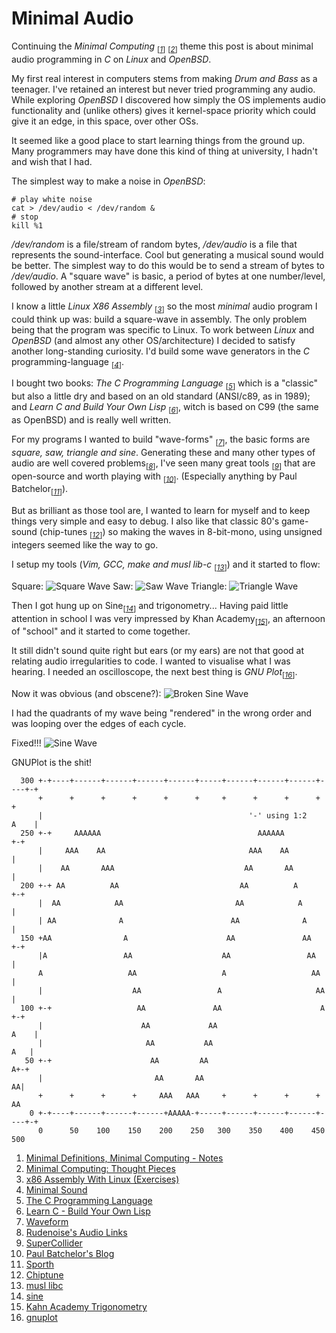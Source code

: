 # Minimal Audio

Continuing the _Minimal Computing_ <sub>[_[1](#ref1)_]</sub>
<sub>[_[2](#ref2)_]</sub> theme this post is about minimal audio
programming in _C_ on _Linux_ and _OpenBSD_.

My first real interest in computers stems from making _Drum and Bass_
as a teenager. I've retained an interest but never tried
programming any audio. While exploring _OpenBSD_ I
discovered how simply the OS implements audio functionality and
(unlike others) gives it kernel-space priority which could give it an
edge, in this space, over other OSs.

It seemed like a good place to start
learning things from the ground up. Many programmers may have done this
kind of thing at university, I hadn't and wish that I had.

The simplest way to make a noise in _OpenBSD_:
```ksh
# play white noise
cat > /dev/audio < /dev/random &
# stop
kill %1
```
_/dev/random_ is a file/stream of random bytes, _/dev/audio_ is a file
that represents the sound-interface. Cool but
generating a musical sound would be better. The simplest way to do
this would be to send a stream of bytes to _/dev/audio_. A "square
wave" is basic, a period of bytes at one number/level,
followed by another stream at a different level.

I know a little _Linux X86 Assembly_ <sub>[_[3](#ref3)_]</sub> so
the most _minimal_ audio program I could think up was: build a square-wave
in assembly. The only problem being that the program was
specific to Linux. To work between _Linux_ and _OpenBSD_
(and almost any other OS/architecture) I decided to satisfy another
long-standing curiosity. I'd build some wave generators in the _C_
programming-language <sub>[_[4](#ref4)_]</sub>.


I bought two books: _The C Programming
Language_ <sub>[_[5](#ref5)_]</sub> which is a "classic" but also a
little dry and based on an old standard (ANSI/c89, as in 1989); and
_Learn C and Build Your Own Lisp_ <sub>[_[6](#ref6)_]</sub>, witch is
based on C99 (the same as OpenBSD) and is really well written.

For my programs I wanted to build
"wave-forms" <sub>[_[7](#ref7)_]</sub>, the basic
forms are _square, saw, triangle and sine_. Generating these and many
other types of audio are well covered
problems<sub>[_[8](#ref8)_]</sub>, I've seen many great
tools <sub>[_[9](#ref9)_]</sub> that are open-source and worth playing
with <sub>[_[10](#ref10)_]</sub>. (Especially anything by Paul
Batchelor<sub>[_[11](#ref11)_]</sub>).


But as brilliant as those tool are, I wanted to learn for
myself and to keep things very simple and easy to debug. I also
like that classic 80's game-sound (chip-tunes
<sub>[_[12](#ref12)_]</sub>) so making the waves in
8-bit-mono, using unsigned integers seemed like the way to go.

I setup my tools (_Vim, GCC, make and musl
lib-c_ <sub>[_[13](#ref13)_]</sub>) and it started to flow:

Square:
![Square Wave](./img/square.gif)
Saw:
![Saw Wave](./img/saw.gif)
Triangle:
![Triangle Wave](./img/triangle.gif)

Then I got hung up on Sine<sub>[_[14](#ref14)_]</sub> and
trigonometry... Having paid little attention in school I was very
impressed by Khan Academy<sub>[_[15](#ref15)_]</sub>, an afternoon of
"school" and it started to come together.

It still didn't sound quite right but ears (or my ears) are not that
good at relating audio irregularities to code. I wanted to visualise
what I was hearing. I needed an oscilloscope, the next best thing is
_GNU Plot_<sub>[_[16](#ref16)_]</sub>.

Now it was obvious (and obscene?):
![Broken Sine Wave](./img/badSine.gif)

I had the quadrants of my wave being "rendered" in the wrong order
and was looping over the edges of each cycle.

Fixed!!!
![Sine Wave](./img/sine.gif)

GNUPlot is the shit!
```
  300 +-+----+------+------+------+------+-----+------+------+------+----+-+
      +      +      +      +      +      +     +      +      +      +      +
      |                                              '-' using 1:2    A    |
  250 +-+     AAAAAA                                   AAAAAA            +-+
      |     AAA    AA                                AAA    AA             |
      |    AA       AAA                             AA       AA            |
  200 +-+ AA          AA                           AA          A         +-+
      |  AA            AA                         AA            A          |
      | AA              A                        AA              A         |
  150 +AA                A                      AA               AA      +-+
      |A                 AA                    AA                 AA       |
      A                   AA                   A                   AA      |
      |                    AA                 A                     AA     |
  100 +-+                   AA               AA                      A   +-+
      |                      AA             AA                        A    |
      |                       AA           AA                          A   |
   50 +-+                      AA         AA                            A+-+
      |                         AA       AA                              AA|
      +      +      +      +     AAA   AAA     +      +      +      +     AA
    0 +-+----+------+------+------+AAAAA-+-----+------+------+------+----+-+
      0      50    100    150    200    250   300    350    400    450    500
```

1. <a id="ref1"></a> [Minimal Definitions, Minimal Computing - Notes](http://rudenoise.uk/md-mc-notes.html)
2. <a id="ref2"></a> [Minimal Computing: Thought Pieces](http://go-dh.github.io/mincomp/thoughts/)
3. <a id="ref3"></a> [x86 Assembly With Linux (Exercises)](https://github.com/rudenoise/x86AssemblyWithLinux)
4. <a id="ref4"></a> [Minimal Sound](https://github.com/rudenoise/minimalSound)
5. <a id="ref5"></a> [The C Programming Language](https://en.wikipedia.org/wiki/The_C_Programming_Language)
6. <a id="ref6"></a> [Learn C - Build Your Own Lisp](http://www.buildyourownlisp.com/)
7. <a id="ref7"></a> [Waveform](https://en.wikipedia.org/wiki/Waveform)
8. <a id="ref8"></a> [Rudenoise's Audio Links](https://pinboard.in/u:rudenoise/t:audio/)
9. <a id="ref9"></a> [SuperCollider](http://www.audiosynth.com/)
10. <a id="ref10"></a> [Paul Batchelor's Blog](http://paulbatchelor.github.io/blog/)
11. <a id="ref11"></a> [Sporth](https://paulbatchelor.github.io/proj/sporth)
12. <a id="ref12"></a> [Chiptune](https://en.wikipedia.org/wiki/Chiptune)
13. <a id="ref13"></a> [musl libc](https://www.musl-libc.org)
14. <a id="ref14"></a> [sine](https://en.wikipedia.org/wiki/Sine)
15. <a id="ref15"></a> [Kahn Academy Trigonometry](https://www.khanacademy.org/math/trigonometry/trigonometry-right-triangles/intro-to-the-trig-ratios/v/basic-trigonometry-ii)
16. <a id="ref16"></a> [gnuplot](http://gnuplot.sourceforge.net/)

